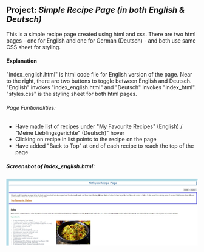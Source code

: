 ## Project: _Simple Recipe Page (in both English & Deutsch)_ ##
   This is a simple recipe page created using html and css. There are two html pages - one for English and one for German (Deutsch) - and both use same CSS sheet for styling.
   
#### Explanation ####
   "index_english.html" is html code file for English version of the page. Near to the right, there are two buttons to toggle between English and Deutsch. "English" invokes "index_english.html" and "Deutsch" invokes "index_html".
    "styles.css" is the styling sheet for both html pages.
   
###### Page Funtionalities: ###### 
   * Have made list of recipes under "My Favourite Recipes" (English) / "Meine Lieblingsgerichte" (Deutsch)" hover
   * Clicking on recipe in list points to the recipe on the page
   * Have added "Back to Top" at end of each recipe to reach the top of the page

##### Screenshot of index_english.html: #####
![My Image](screenshot.jpg)
